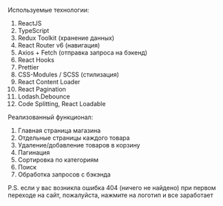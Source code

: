 Используемые технологии:

1. ReactJS
2. TypeScript
3. Redux Toolkit (хранение данных)
4. React Router v6 (навигация)
5. Axios + Fetch (отправка запроса на бэкенд)
6. React Hooks
7. Prettier
8. CSS-Modules / SCSS (стилизация)
9. React Content Loader
10. React Pagination
11. Lodash.Debounce
12. Code Splitting, React Loadable

Реализованный функционал:

1. Главная страница магазина
2. Отдельные страницы каждого товара
3. Удаление/добавление товаров в корзину
4. Пагинация
5. Сортировка по категориям
6. Поиск
7. Обработка запросов с бэкэнда

P.S. если у вас возникла ошибка 404 (ничего не найдено) при первом переходе на сайт, пожалуйста, нажмите на логотип и все заработает
